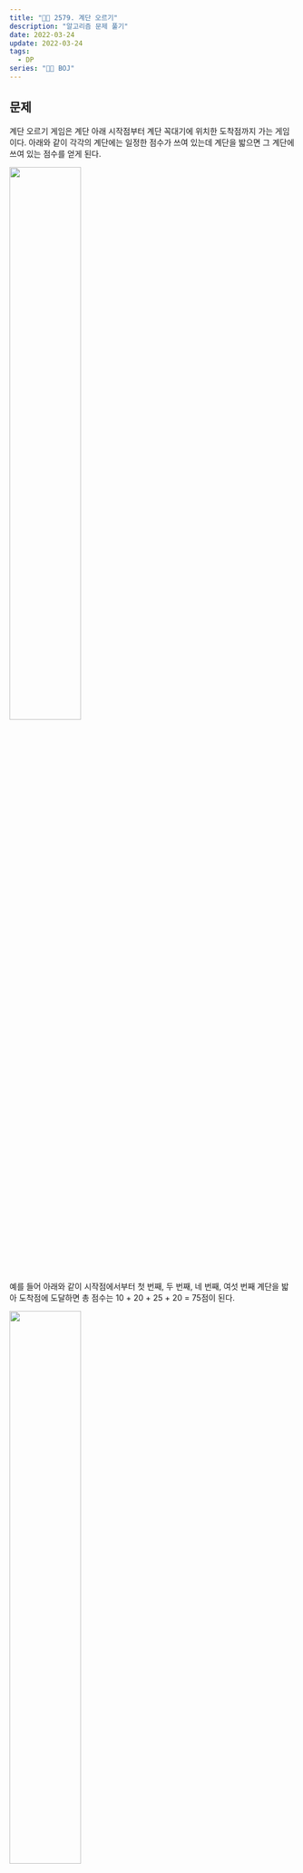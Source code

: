 ```yaml
---
title: "👩‍💻 2579. 계단 오르기"
description: "알고리즘 문제 풀기"
date: 2022-03-24
update: 2022-03-24
tags:
  - DP
series: "👩‍💻 BOJ"
---
```


## 문제

계단 오르기 게임은 계단 아래 시작점부터 계단 꼭대기에 위치한 도착점까지 가는 게임이다. 아래와 같이 각각의 계단에는 일정한 점수가 쓰여 있는데 계단을 밟으면 그 계단에 쓰여 있는 점수를 얻게 된다.

<img src="https://upload.acmicpc.net/7177ea45-aa8d-4724-b256-7b84832c9b97/-/preview/" width="50%">

예를 들어 아래와 같이 시작점에서부터 첫 번째, 두 번째, 네 번째, 여섯 번째 계단을 밟아 도착점에 도달하면 총 점수는 10 + 20 + 25 + 20 = 75점이 된다.

<img src="https://upload.acmicpc.net/f00b6121-1c25-492e-9bc0-d96377c586b0/-/preview/" width="50%">

계단 오르는 데는 다음과 같은 규칙이 있다.

1. 계단은 한 번에 한 계단씩 또는 두 계단씩 오를 수 있다. 즉, 한 계단을 밟으면서 이어서 다음 계단이나, 다음 다음 계단으로 오를 수 있다.
2. 연속된 세 개의 계단을 모두 밟아서는 안 된다. 단, 시작점은 계단에 포함되지 않는다.
3. 마지막 도착 계단은 반드시 밟아야 한다.

따라서 첫 번째 계단을 밟고 이어 두 번째 계단이나, 세 번째 계단으로 오를 수 있다. 하지만, 첫 번째 계단을 밟고 이어 네 번째 계단으로 올라가거나, 첫 번째, 두 번째, 세 번째 계단을 연속해서 모두 밟을 수는 없다.

각 계단에 쓰여 있는 점수가 주어질 때 이 게임에서 얻을 수 있는 총 점수의 최댓값을 구하는 프로그램을 작성하시오.

### 입력
- 입력의 첫째 줄에 계단의 개수가 주어진다.
- 둘째 줄부터 한 줄에 하나씩 제일 아래에 놓인 계단부터 순서대로 각 계단에 쓰여 있는 점수가 주어진다. 계단의 개수는 300이하의 자연수이고, 계단에 쓰여 있는 점수는 10,000이하의 자연수이다.

### 출력
- 첫째 줄에 계단 오르기 게임에서 얻을 수 있는 총 점수의 최댓값을 출력한다.

### 📍 **Logic**

```java
static int climbStairs() {...}
```

- `dp[x][0]` 은 x층 계단까지 가는데 연속된 계단이 1개인 경우의 최대 점수이고, `dp[x][1]` 은 연속된 계단이 2개인 경우의 최대 점수이다.
- BOTTOM UP방식으로 모든 계단에 대한 최대 점수를 구한 이후, 마지막 계단에서 두 경우 중 최댓값을 반환한다.

### 📄 **CODE**

<details>
  <summary>코드 보기/접기💫</summary>
    <div markdown="1" data-language="java">

      import java.io.BufferedReader;
      import java.io.IOException;
      import java.io.InputStreamReader;

      public class Main {
          static int[] costs;
          static int[][] dp;
          static int N;

          public static void main(String[] args) throws IOException {
              BufferedReader br = new BufferedReader(new InputStreamReader(System.in));
              N = Integer.parseInt(br.readLine());
              costs = new int[N];
              dp = new int[N][2];

              for (int i = 0; i < N; i++) costs[i] = Integer.parseInt(br.readLine());

              System.out.println(climbStairs());

              br.close();
          }

          static int climbStairs() {
              if (N == 1) return costs[0];

              dp[0][0] = dp[0][1] = costs[0];
              dp[1][0] = costs[1];
              dp[1][1] = dp[0][0] + costs[1];

              for (int i = 2; i < N; i++) {
                  dp[i][0] = Math.max(dp[i - 2][0], dp[i - 2][1]) + costs[i];
                  dp[i][1] = Math.max(dp[i - 1][0], dp[i - 2][1]) + costs[i];
              }

              return Math.max(dp[N - 1][0], dp[N - 1][1]);
          }
      }
  </div>
</details>

### ✏️ **Review**

- 예전에 C++로 풀려다가 못 풀어서 포기했던 문제였다. 이번 학기 고문해 시간에 DP 과제에서 이 문제보다 조건이 더 적은 문제를 만나서, 과제를 해결한 이후 다시 풀어보았다.
- "연속된 세 개의 계단을 밟아선 안된다"는 조건 때문에 고민했고, `dp[][0]` , `dp[][1]` 을 이용해서 해당 계단까지 연속된 계단이 1개인 경우와 2개인 경우를 나누어 구현했다.
- DP는 실버인데도 꼬이면 머리가 너무 아프다.

### 📕 출처
https://www.acmicpc.net/problem/2579
